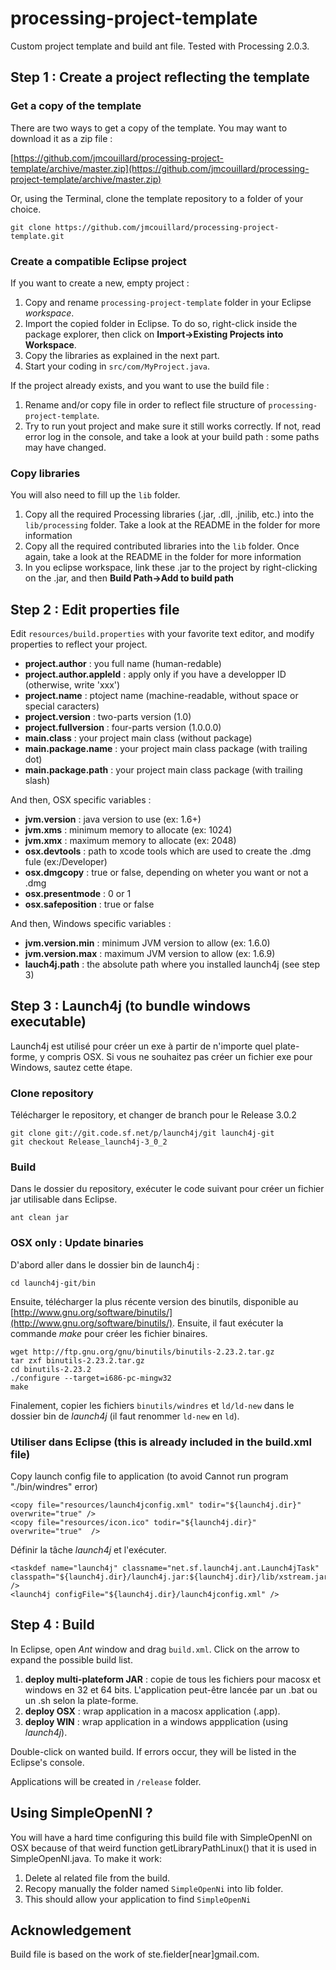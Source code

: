 processing-project-template
===========================

Custom project template and build ant file. Tested with Processing 2.0.3.

## Step 1 : Create a project reflecting the template

### Get a copy of the template

There are two ways to get a copy of the template. You may want to download it as a zip file :

[https://github.com/jmcouillard/processing-project-template/archive/master.zip](https://github.com/jmcouillard/processing-project-template/archive/master.zip)

Or, using the Terminal, clone the template repository to a folder of your choice.

```
git clone https://github.com/jmcouillard/processing-project-template.git
```

### Create a compatible Eclipse project

If you want to create a new, empty project :

1. Copy and rename `processing-project-template` folder in your Eclipse *workspace*.
2. Import the copied folder in Eclipse. To do so, right-click inside the package explorer, then click on **Import->Existing Projects into Workspace**.
3. Copy the libraries as explained in the next part.
4. Start your coding in `src/com/MyProject.java`.

If the project already exists, and you want to use the build file :

1. Rename and/or copy file in order to reflect file structure of `processing-project-template`.
2. Try to run yout project and make sure it still works correctly. If not, read error log in the console, and take a look at your build path : some paths may have changed.

### Copy libraries

You will also need to fill up the `lib` folder.

1. Copy all the required Processing libraries (.jar, .dll, .jnilib, etc.) into the `lib/processing` folder. Take a look at the README in the folder for more information
2. Copy all the required contributed libraries into the `lib` folder. Once again, take a look at the README in the folder for more information
3. In you eclipse workspace, link these .jar to the project by right-clicking on the .jar, and then **Build Path->Add to build path**

## Step 2 : Edit properties file

Edit `resources/build.properties` with your favorite text editor, and modify properties to reflect your project.

- **project.author** : you full name (human-redable)
- **project.author.appleId** : apply only if you have a developper ID (otherwise, write 'xxx')
- **project.name** : ptoject name (machine-readable, without space or special caracters)
- **project.version** : two-parts version (1.0)
- **project.fullversion** : four-parts version (1.0.0.0)
- **main.class** : your project main class (without package)
- **main.package.name** : your project main class package (with trailing dot)
- **main.package.path** : your project main class package (with trailing slash)

And then, OSX specific variables :

- **jvm.version** : java version to use (ex: 1.6+)
- **jvm.xms** : minimum memory to allocate (ex: 1024)
- **jvm.xmx** : maximum memory to allocate (ex: 2048)
- **osx.devtools** : path to xcode tools which are used to create the .dmg fule (ex:/Developer)
- **osx.dmgcopy** : true or false, depending on wheter you want or not a .dmg
- **osx.presentmode** : 0 or 1
- **osx.safeposition** : true or false

And then, Windows specific variables :

- **jvm.version.min** : minimum JVM version to allow (ex: 1.6.0)
- **jvm.version.max** : maximum JVM version to allow (ex: 1.6.9)
- **lauch4j.path** : the absolute path where you installed launch4j (see step 3)

## Step 3 : Launch4j (to bundle windows executable)

Launch4j est utilisé pour créer un exe à partir de n'importe quel plate-forme, y compris OSX. Si vous ne souhaitez pas créer un fichier exe pour Windows, sautez cette étape.

### Clone repository

Télécharger le repository, et changer de branch pour le Release 3.0.2

```
git clone git://git.code.sf.net/p/launch4j/git launch4j-git
git checkout Release_launch4j-3_0_2
```


### Build

Dans le dossier du repository, exécuter le code suivant pour créer un fichier jar utilisable dans Eclipse.


```
ant clean jar
```


### OSX only : Update binaries

D'abord aller dans le dossier bin de launch4j :

```
cd launch4j-git/bin
```

Ensuite, télécharger la plus récente version des binutils, disponible au [http://www.gnu.org/software/binutils/](http://www.gnu.org/software/binutils/). Ensuite, il faut exécuter la commande *make* pour créer les fichier binaires.

```
wget http://ftp.gnu.org/gnu/binutils/binutils-2.23.2.tar.gz
tar zxf binutils-2.23.2.tar.gz
cd binutils-2.23.2
./configure --target=i686-pc-mingw32
make
```

Finalement, copier les fichiers `binutils/windres` et `ld/ld-new` dans le dossier bin de *launch4j* (il faut renommer `ld-new` en `ld`). 


### Utiliser dans Eclipse (this is already included in the build.xml file)

Copy launch config file to application (to avoid Cannot run program "./bin/windres" error) 

```
<copy file="resources/launch4jconfig.xml" todir="${launch4j.dir}" overwrite="true" />
<copy file="resources/icon.ico" todir="${launch4j.dir}" overwrite="true"  />
```

Définir la tâche *launch4j* et l'exécuter.

```
<taskdef name="launch4j" classname="net.sf.launch4j.ant.Launch4jTask" classpath="${launch4j.dir}/launch4j.jar:${launch4j.dir}/lib/xstream.jar" />
<launch4j configFile="${launch4j.dir}/launch4jconfig.xml" />
```


## Step 4 : Build

In Eclipse, open *Ant* window and drag `build.xml`. Click on the arrow to expand the possible build list.

1. **deploy multi-plateform JAR** : copie de tous les fichiers pour macosx et windows en 32 et 64 bits. L'application peut-être lancée par un .bat ou un .sh selon la plate-forme.
2. **deploy OSX** : wrap application in a macosx application (.app).
3. **deploy WIN** : wrap application in a windows appplication (using *launch4j*).

Double-click on wanted build. If errors occur, they will be listed in the Eclipse's console.

Applications will be created in `/release` folder.


## Using SimpleOpenNI ?

You will have a hard time configuring this build file with SimpleOpenNI on OSX because of that weird function getLibraryPathLinux() that it is used in SimpleOpenNI.java. To make it work:

1. Delete al related file from the build.
2. Recopy manually the folder named `SimpleOpenNi` into lib folder.
3. This should allow your application to find `SimpleOpenNi`


## Acknowledgement

Build file is based on the work of ste.fielder[near]gmail.com.

